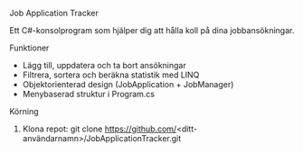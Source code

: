 Job Application Tracker

Ett C#-konsolprogram som hjälper dig att hålla koll på dina jobbansökningar.

Funktioner
- Lägg till, uppdatera och ta bort ansökningar  
- Filtrera, sortera och beräkna statistik med LINQ  
- Objektorienterad design (JobApplication + JobManager)  
- Menybaserad struktur i Program.cs  

Körning
1. Klona repot:
git clone https://github.com/<ditt-användarnamn>/JobApplicationTracker.git


